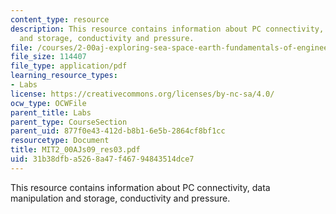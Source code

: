 ```yaml
---
content_type: resource
description: This resource contains information about PC connectivity, data manipulation
  and storage, conductivity and pressure.
file: /courses/2-00aj-exploring-sea-space-earth-fundamentals-of-engineering-design-spring-2009/31b38dfba5268a47f46794843514dce7_MIT2_00AJs09_res03.pdf
file_size: 114407
file_type: application/pdf
learning_resource_types:
- Labs
license: https://creativecommons.org/licenses/by-nc-sa/4.0/
ocw_type: OCWFile
parent_title: Labs
parent_type: CourseSection
parent_uid: 877f0e43-412d-b8b1-6e5b-2864cf8bf1cc
resourcetype: Document
title: MIT2_00AJs09_res03.pdf
uid: 31b38dfb-a526-8a47-f467-94843514dce7
---
```

This resource contains information about PC connectivity, data manipulation and storage, conductivity and pressure.